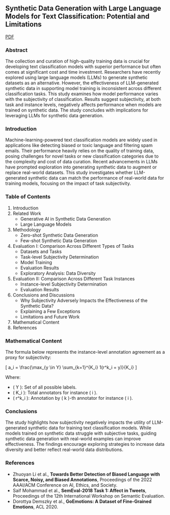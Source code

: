 ## Synthetic Data Generation with Large Language Models for Text Classification: Potential and Limitations
[PDF](https://arxiv.org/pdf/2310.07849)

### Abstract
The collection and curation of high-quality training data is crucial for developing text classification models with superior performance but often comes at significant cost and time investment. Researchers have recently explored using large language models (LLMs) to generate synthetic datasets as an alternative. However, the effectiveness of LLM-generated synthetic data in supporting model training is inconsistent across different classification tasks. This study examines how model performance varies with the subjectivity of classification. Results suggest subjectivity, at both task and instance levels, negatively affects performance when models are trained on synthetic data. The study concludes with implications for leveraging LLMs for synthetic data generation.

### Introduction
Machine-learning-powered text classification models are widely used in applications like detecting biased or toxic language and filtering spam emails. Their performance heavily relies on the quality of training data, posing challenges for novel tasks or new classification categories due to the complexity and cost of data curation. Recent advancements in LLMs have prompted exploration into generating synthetic data to augment or replace real-world datasets. This study investigates whether LLM-generated synthetic data can match the performance of real-world data for training models, focusing on the impact of task subjectivity.

### Table of Contents
1. Introduction
2. Related Work
   - Generative AI in Synthetic Data Generation
   - Large Language Models
3. Methodology
   - Zero-shot Synthetic Data Generation
   - Few-shot Synthetic Data Generation
4. Evaluation I: Comparison Across Different Types of Tasks
   - Datasets and Tasks
   - Task-level Subjectivity Determination
   - Model Training
   - Evaluation Results
   - Exploratory Analysis: Data Diversity
5. Evaluation II: Comparison Across Different Task Instances
   - Instance-level Subjectivity Determination
   - Evaluation Results
6. Conclusions and Discussions
   - Why Subjectivity Adversely Impacts the Effectiveness of the Synthetic Data?
   - Explaining a Few Exceptions
   - Limitations and Future Work
7. Mathematical Content
8. References

### Mathematical Content
The formula below represents the instance-level annotation agreement as a proxy for subjectivity:

\[
a_i = \frac{\max_{y \in Y} \sum_{k=1}^{K_i} 1(r^k_i = y)}{K_i}
\]

Where:  
- \( Y \): Set of all possible labels.  
- \( K_i \): Total annotators for instance \( i \).  
- \( r^k_i \): Annotation by \( k \)-th annotator for instance \( i \).  

### Conclusions
The study highlights how subjectivity negatively impacts the utility of LLM-generated synthetic data for training text classification models. While models trained on synthetic data struggle with subjective tasks, guiding synthetic data generation with real-world examples can improve effectiveness. The findings encourage exploring strategies to increase data diversity and better reflect real-world data distributions.

### References
- Zhuoyan Li et al., **Towards Better Detection of Biased Language with Scarce, Noisy, and Biased Annotations**, Proceedings of the 2022 AAAI/ACM Conference on AI, Ethics, and Society.
- Saif Mohammad et al., **SemEval-2018 Task 1: Affect in Tweets**, Proceedings of the 12th International Workshop on Semantic Evaluation.
- Dorottya Demszky et al., **GoEmotions: A Dataset of Fine-Grained Emotions**, ACL 2020.